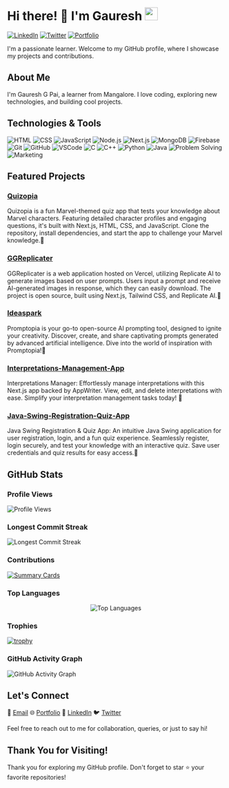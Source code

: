 <!-- Header -->
# Hi there! 👋 I'm Gauresh <img src="https://media.giphy.com/media/WUlplcMpOCEmTGBtBW/giphy.gif" width="30">

[![LinkedIn](https://img.shields.io/badge/-LinkedIn-blue?style=flat-square&logo=linkedin&logoColor=white)](https://linkedin.com/in/gaureshpai)
[![Twitter](https://img.shields.io/badge/-Twitter-1DA1F2?style=flat-square&logo=twitter&logoColor=white)](https://twitter.com/hseruag)
[![Portfolio](https://img.shields.io/badge/-Portfolio-red?style=flat-square)](https://gauresh.vercel.app)

I'm a passionate learner. Welcome to my GitHub profile, where I showcase my projects and contributions.

<!-- About Me -->
## About Me

I'm Gauresh G Pai, a learner from Mangalore. I love coding, exploring new technologies, and building cool projects.

<!-- Technologies -->
## Technologies & Tools

![HTML](https://img.shields.io/badge/-HTML-E34F26?style=flat-square&logo=html5&logoColor=white)
![CSS](https://img.shields.io/badge/-CSS-1572B6?style=flat-square&logo=css3&logoColor=white)
![JavaScript](https://img.shields.io/badge/-JavaScript-F7DF1E?style=flat-square&logo=javascript&logoColor=black)
![Node.js](https://img.shields.io/badge/-Node.js-339933?style=flat-square&logo=node.js&logoColor=white)
![Next.js](https://img.shields.io/badge/-Next.js-000000?style=flat-square&logo=next.js&logoColor=white)
![MongoDB](https://img.shields.io/badge/-MongoDB-47A248?style=flat-square&logo=mongodb&logoColor=white)
![Firebase](https://img.shields.io/badge/-Firebase-FFCA28?style=flat-square&logo=firebase&logoColor=black)
![Git](https://img.shields.io/badge/-Git-F05032?style=flat-square&logo=git&logoColor=white)
![GitHub](https://img.shields.io/badge/-GitHub-181717?style=flat-square&logo=github&logoColor=white)
![VSCode](https://img.shields.io/badge/-VSCode-007ACC?style=flat-square&logo=visual-studio-code&logoColor=white)
![C](https://img.shields.io/badge/-C-A8B9CC?style=flat-square&logo=c&logoColor=white)
![C++](https://img.shields.io/badge/-C++-00599C?style=flat-square&logo=c%2B%2B&logoColor=white)
![Python](https://img.shields.io/badge/-Python-3776AB?style=flat-square&logo=python&logoColor=white)
![Java](https://img.shields.io/badge/-Java-007396?style=flat-square&logo=java&logoColor=white)
![Problem Solving](https://img.shields.io/badge/-Problem%20Solving-4285F4?style=flat-square)
![Marketing](https://img.shields.io/badge/-Marketing-4285F4?style=flat-square)

<!-- Featured Projects -->
## Featured Projects

### [Quizopia](https://github.com/gaureshpai/ggquizopia)
Quizopia is a fun Marvel-themed quiz app that tests your knowledge about Marvel characters. Featuring detailed character profiles and engaging questions, it's built with Next.js, HTML, CSS, and JavaScript. Clone the repository, install dependencies, and start the app to challenge your Marvel knowledge.🌟

### [GGReplicater](https://github.com/gaureshpai/ggreplicater)
GGReplicater is a web application hosted on Vercel, utilizing Replicate AI to generate images based on user prompts. Users input a prompt and receive AI-generated images in response, which they can easily download. The project is open source, built using Next.js, Tailwind CSS, and Replicate AI.🌟

### [Ideaspark](https://github.com/gaureshpai/IdeaSpark)
Promptopia is your go-to open-source AI prompting tool, designed to ignite your creativity. Discover, create, and share captivating prompts generated by advanced artificial intelligence. Dive into the world of inspiration with Promptopia!🌟

### [Interpretations-Management-App](https://github.com/gaureshpai/Interpretations-Management-App)
Interpretations Manager: Effortlessly manage interpretations with this Next.js app backed by AppWriter. View, edit, and delete interpretations with ease. Simplify your interpretation management tasks today! 🌟

### [Java-Swing-Registration-Quiz-App](https://github.com/gaureshpai/Java-Swing-Registration-Quiz-App)
Java Swing Registration & Quiz App: An intuitive Java Swing application for user registration, login, and a fun quiz experience. Seamlessly register, login securely, and test your knowledge with an interactive quiz. Save user credentials and quiz results for easy access.🌟

<!-- GitHub Stats -->
## GitHub Stats

### Profile Views

![Profile Views](https://komarev.com/ghpvc/?username=gaureshpai)

### Longest Commit Streak

![Longest Commit Streak](https://github-readme-streak-stats.herokuapp.com/?user=gaureshpai)

### Contributions

[![Summary Cards](https://github-profile-summary-cards.vercel.app/api/cards/profile-details?username=gaureshpai&theme=radical)](https://github.com/vn7n24fzkq/github-profile-summary-cards)

### Top Languages

<div align="center">
    <img src="https://github-readme-stats.vercel.app/api/top-langs/?username=gaureshpai&layout=compact&theme=radical" alt="Top Languages">
</div>

### Trophies

[![trophy](https://github-profile-trophy.vercel.app/?username=gaureshpai&theme=onedark)](https://github.com/ryo-ma/github-profile-trophy)

### GitHub Activity Graph

![GitHub Activity Graph](https://ghchart.rshah.org/gaureshpai)

<!-- Contact Me -->
## Let's Connect

📧 [Email](mailto:paigauresh@gmail.com) 🌐 [Portfolio](https://gauresh.vercel.app)  🔗 [LinkedIn](https://linkedin.com/in/gaureshpai)  🐦 [Twitter](https://twitter.com/hseruag)

Feel free to reach out to me for collaboration, queries, or just to say hi!

<!-- Footer -->
## Thank You for Visiting!

Thank you for exploring my GitHub profile. Don't forget to star ⭐️ your favorite repositories!
